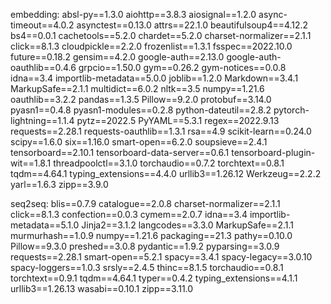 embedding:
absl-py==1.3.0
aiohttp==3.8.3
aiosignal==1.2.0
async-timeout==4.0.2
asynctest==0.13.0
attrs==22.1.0
beautifulsoup4==4.12.2
bs4==0.0.1
cachetools==5.2.0
chardet==5.2.0
charset-normalizer==2.1.1
click==8.1.3
cloudpickle==2.2.0
frozenlist==1.3.1
fsspec==2022.10.0
future==0.18.2
gensim==4.2.0
google-auth==2.13.0
google-auth-oauthlib==0.4.6
grpcio==1.50.0
gym==0.26.2
gym-notices==0.0.8
idna==3.4
importlib-metadata==5.0.0
joblib==1.2.0
Markdown==3.4.1
MarkupSafe==2.1.1
multidict==6.0.2
nltk==3.5
numpy==1.21.6
oauthlib==3.2.2
pandas==1.3.5
Pillow==9.2.0
protobuf==3.14.0
pyasn1==0.4.8
pyasn1-modules==0.2.8
python-dateutil==2.8.2
pytorch-lightning==1.1.4
pytz==2022.5
PyYAML==5.3.1
regex==2022.9.13
requests==2.28.1
requests-oauthlib==1.3.1
rsa==4.9
scikit-learn==0.24.0
scipy==1.6.0
six==1.16.0
smart-open==6.2.0
soupsieve==2.4.1
tensorboard==2.10.1
tensorboard-data-server==0.6.1
tensorboard-plugin-wit==1.8.1
threadpoolctl==3.1.0
torchaudio==0.7.2
torchtext==0.8.1
tqdm==4.64.1
typing_extensions==4.4.0
urllib3==1.26.12
Werkzeug==2.2.2
yarl==1.6.3
zipp==3.9.0


seq2seq:
blis==0.7.9
catalogue==2.0.8
charset-normalizer==2.1.1
click==8.1.3
confection==0.0.3
cymem==2.0.7
idna==3.4
importlib-metadata==5.1.0
Jinja2==3.1.2
langcodes==3.3.0
MarkupSafe==2.1.1
murmurhash==1.0.9
numpy==1.21.6
packaging==21.3
pathy==0.10.0
Pillow==9.3.0
preshed==3.0.8
pydantic==1.9.2
pyparsing==3.0.9
requests==2.28.1
smart-open==5.2.1
spacy==3.4.1
spacy-legacy==3.0.10
spacy-loggers==1.0.3
srsly==2.4.5
thinc==8.1.5
torchaudio==0.8.1
torchtext==0.9.1
tqdm==4.64.1
typer==0.4.2
typing_extensions==4.1.1
urllib3==1.26.13
wasabi==0.10.1
zipp==3.11.0

